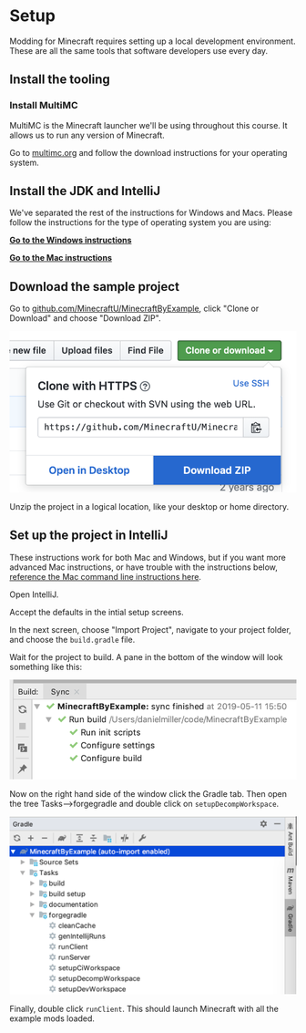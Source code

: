 # Setup

Modding for Minecraft requires setting up a local development environment. These are all the same tools that software developers use every day.

## Install the tooling

### Install MultiMC

MultiMC is the Minecraft launcher we'll be using throughout this course. It allows us to run any version of Minecraft.

Go to [multimc.org](https://multimc.org/) and follow the download instructions for your operating system.

## Install the JDK and IntelliJ

We've separated the rest of the instructions for Windows and Macs. Please follow the instructions for the type of operating system you are using:

**[Go to the Windows instructions](windows_instructions.md)**

**[Go to the Mac instructions](mac_instructions.md)**

## Download the sample project

Go to [github.com/MinecraftU/MinecraftByExample](https://github.com/MinecraftU/MinecraftByExample), click "Clone or Download" and choose "Download ZIP".

![](images/section_0/download_project.png)

Unzip the project in a logical location, like your desktop or home directory.

## Set up the project in IntelliJ

These instructions work for both Mac and Windows, but if you want more advanced Mac instructions, or have trouble with the instructions below, [reference the Mac command line instructions here](mac_cmd_line_instructions.md).

Open IntelliJ.

Accept the defaults in the intial setup screens.

In the next screen, choose "Import Project", navigate to your project folder, and choose the `build.gradle` file.

Wait for the project to build. A pane in the bottom of the window will look something like this:

![](images/section_0/gradle_build.png)

Now on the right hand side of the window click the Gradle tab. Then open the tree Tasks-->forgegradle and double click on `setupDecompWorkspace`.

![](images/section_0/gradle_tab.png)

Finally, double click `runClient`. This should launch Minecraft with all the example mods loaded.
